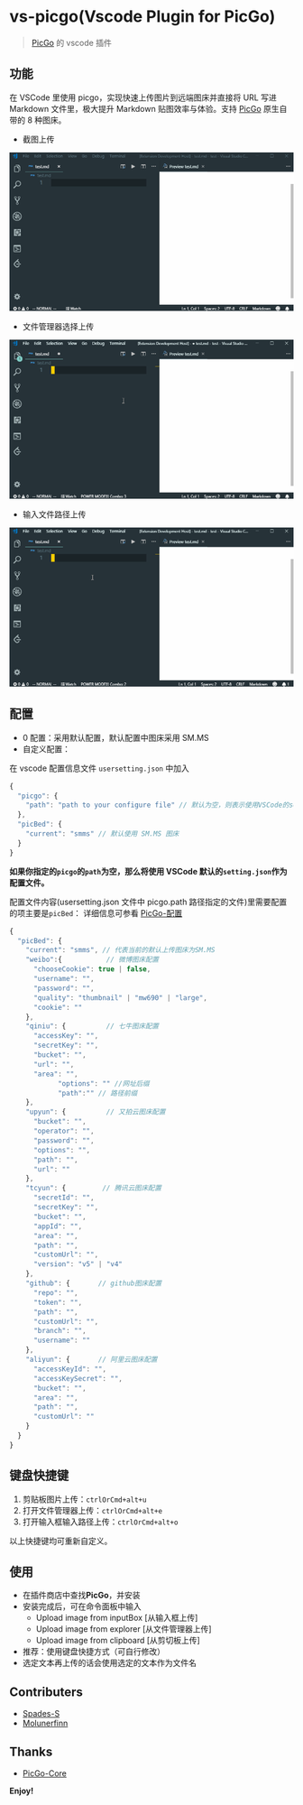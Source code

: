 # vs-picgo(Vscode Plugin for PicGo)

> [PicGo](https://github.com/PicGo) 的 vscode 插件

## 功能

在 VSCode 里使用 picgo，实现快速上传图片到远端图床并直接将 URL 写进 Markdown 文件里，极大提升 Markdown 贴图效率与体验。支持 [PicGo](https://github.com/Molunerfinn/PicGo) 原生自带的 8 种图床。

- 截图上传

![](https://raw.githubusercontent.com/Molunerfinn/test/master/picgo/vs-picgo-clipboard.gif)

- 文件管理器选择上传

![](https://raw.githubusercontent.com/Molunerfinn/test/master/picgo/vs-picgo-explorer.gif)

- 输入文件路径上传

![](https://raw.githubusercontent.com/Molunerfinn/test/master/picgo/vs-picgo-inputbox.gif)

## 配置

- 0 配置：采用默认配置，默认配置中图床采用 SM.MS
- 自定义配置：

在 vscode 配置信息文件 `usersetting.json` 中加入

```js
{
  "picgo": {
    "path": "path to your configure file" // 默认为空，则表示使用VSCode的setting.json
  },
  "picBed": {
    "current": "smms" // 默认使用 SM.MS 图床
  }
}
```

**如果你指定的`picgo`的`path`为空，那么将使用 VSCode 默认的`setting.json`作为配置文件。**

配置文件内容(usersetting.json 文件中 picgo.path 路径指定的文件)里需要配置的项主要是`picBed`：
详细信息可参看 [PicGo-配置](https://picgo.github.io/PicGo-Core-Doc/zh/guide/config.html#%E9%BB%98%E8%AE%A4%E9%85%8D%E7%BD%AE%E6%96%87%E4%BB%B6)

```js
{
  "picBed": {
    "current": "smms", // 代表当前的默认上传图床为SM.MS
    "weibo":{           // 微博图床配置
      "chooseCookie": true | false,
      "username": "",
      "password": "",
      "quality": "thumbnail" | "mw690" | "large",
      "cookie": ""
    },
    "qiniu": {          // 七牛图床配置
      "accessKey": "",
      "secretKey": "",
      "bucket": "",
      "url": "",
      "area": "",
			"options": "" //网址后缀
			"path":"" // 路径前缀
    },
    "upyun": {          // 又拍云图床配置
      "bucket": "",
      "operator": "",
      "password": "",
      "options": "",
      "path": "",
      "url": ""
    },
    "tcyun": {         // 腾讯云图床配置
      "secretId": "",
      "secretKey": "",
      "bucket": "",
      "appId": "",
      "area": "",
      "path": "",
      "customUrl": "",
      "version": "v5" | "v4"
    },
    "github": {       // github图床配置
      "repo": "",
      "token": "",
      "path": "",
      "customUrl": "",
      "branch": "",
      "username": ""
    },
    "aliyun": {       // 阿里云图床配置
      "accessKeyId": "",
      "accessKeySecret": "",
      "bucket": "",
      "area": "",
      "path": "",
      "customUrl": ""
    }
  }
}
```

## 键盘快捷键

1. 剪贴板图片上传：`ctrlOrCmd+alt+u`
2. 打开文件管理器上传：`ctrlOrCmd+alt+e`
3. 打开输入框输入路径上传：`ctrlOrCmd+alt+o`

以上快捷键均可重新自定义。

## 使用

- 在插件商店中查找**PicGo**，并安装
- 安装完成后，可在命令面板中输入
  - Upload image from inputBox [从输入框上传]
  - Upload image from explorer [从文件管理器上传]
  - Upload image from clipboard [从剪切板上传]
- 推荐：使用键盘快捷方式（可自行修改）
- 选定文本再上传的话会使用选定的文本作为文件名

## Contributers

- [Spades-S](https://github.com/Spades-S)
- [Molunerfinn](https://github.com/Molunerfinn)

## Thanks

- [PicGo-Core](https://github.com/PicGo/PicGo-Core)

**Enjoy!**
